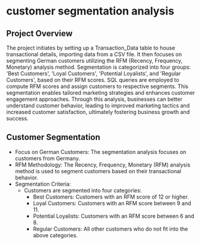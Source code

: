 # customer segmentation analysis

## Project Overview
The project initiates by setting up a Transaction_Data table to house transactional details, importing data from a CSV file. It then focuses on segmenting German customers utilizing the RFM (Recency, Frequency, Monetary) analysis method. Segmentation is categorized into four groups: 'Best Customers', 'Loyal Customers', 'Potential Loyalists', and 'Regular Customers', based on their RFM scores. SQL queries are employed to compute RFM scores and assign customers to respective segments. This segmentation enables tailored marketing strategies and enhances customer engagement approaches. Through this analysis, businesses can better understand customer behavior, leading to improved marketing tactics and increased customer satisfaction, ultimately fostering business growth and success.

## Customer Segmentation

- Focus on German Customers: The segmentation analysis focuses on customers from Germany.
- RFM Methodology: The Recency, Frequency, Monetary (RFM) analysis method is used to segment customers based on their transactional behavior.
- Segmentation Criteria:
    - Customers are segmented into four categories:
        - Best Customers: Customers with an RFM score of 12 or higher.
        - Loyal Customers: Customers with an RFM score between 9 and 11.
        - Potential Loyalists: Customers with an RFM score between 6 and 8.
        - Regular Customers: All other customers who do not fit into the above categories.

